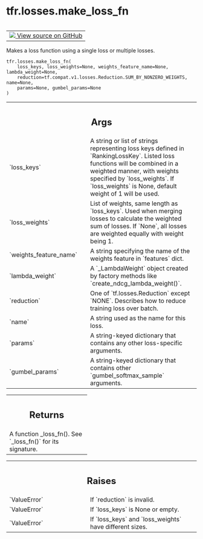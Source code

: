 <div itemscope itemtype="http://developers.google.com/ReferenceObject">
<meta itemprop="name" content="tfr.losses.make_loss_fn" />
<meta itemprop="path" content="Stable" />
</div>

# tfr.losses.make_loss_fn

<!-- Insert buttons and diff -->

<table class="tfo-notebook-buttons tfo-api" align="left">

<td>
  <a target="_blank" href="https://github.com/tensorflow/ranking/tree/master/tensorflow_ranking/python/losses.py">
    <img src="https://www.tensorflow.org/images/GitHub-Mark-32px.png" />
    View source on GitHub
  </a>
</td>
</table>

Makes a loss function using a single loss or multiple losses.

<pre class="devsite-click-to-copy prettyprint lang-py tfo-signature-link">
<code>tfr.losses.make_loss_fn(
    loss_keys, loss_weights=None, weights_feature_name=None, lambda_weight=None,
    reduction=tf.compat.v1.losses.Reduction.SUM_BY_NONZERO_WEIGHTS, name=None,
    params=None, gumbel_params=None
)
</code></pre>

<!-- Placeholder for "Used in" -->

<!-- Tabular view -->

 <table class="responsive fixed orange">
<colgroup><col width="214px"><col></colgroup>
<tr><th colspan="2"><h2 class="add-link">Args</h2></th></tr>

<tr>
<td>
`loss_keys`
</td>
<td>
A string or list of strings representing loss keys defined in
`RankingLossKey`. Listed loss functions will be combined in a weighted
manner, with weights specified by `loss_weights`. If `loss_weights` is
None, default weight of 1 will be used.
</td>
</tr><tr>
<td>
`loss_weights`
</td>
<td>
List of weights, same length as `loss_keys`. Used when merging
losses to calculate the weighted sum of losses. If `None`, all losses are
weighted equally with weight being 1.
</td>
</tr><tr>
<td>
`weights_feature_name`
</td>
<td>
A string specifying the name of the weights feature in
`features` dict.
</td>
</tr><tr>
<td>
`lambda_weight`
</td>
<td>
A `_LambdaWeight` object created by factory methods like
`create_ndcg_lambda_weight()`.
</td>
</tr><tr>
<td>
`reduction`
</td>
<td>
One of `tf.losses.Reduction` except `NONE`. Describes how to
reduce training loss over batch.
</td>
</tr><tr>
<td>
`name`
</td>
<td>
A string used as the name for this loss.
</td>
</tr><tr>
<td>
`params`
</td>
<td>
A string-keyed dictionary that contains any other loss-specific
arguments.
</td>
</tr><tr>
<td>
`gumbel_params`
</td>
<td>
A string-keyed dictionary that contains other
`gumbel_softmax_sample` arguments.
</td>
</tr>
</table>

<!-- Tabular view -->

 <table class="responsive fixed orange">
<colgroup><col width="214px"><col></colgroup>
<tr><th colspan="2"><h2 class="add-link">Returns</h2></th></tr>
<tr class="alt">
<td colspan="2">
A function _loss_fn(). See `_loss_fn()` for its signature.
</td>
</tr>

</table>

<!-- Tabular view -->

 <table class="responsive fixed orange">
<colgroup><col width="214px"><col></colgroup>
<tr><th colspan="2"><h2 class="add-link">Raises</h2></th></tr>

<tr>
<td>
`ValueError`
</td>
<td>
If `reduction` is invalid.
</td>
</tr><tr>
<td>
`ValueError`
</td>
<td>
If `loss_keys` is None or empty.
</td>
</tr><tr>
<td>
`ValueError`
</td>
<td>
If `loss_keys` and `loss_weights` have different sizes.
</td>
</tr>
</table>
